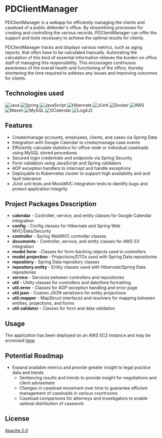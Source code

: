 # PDClientManager

PDClientManager is a webapp for efficiently managing the clients and caseload of a public defender's office. By streamlining processes for creating and controlling the various records, PDClientManager can offer the support and tools necessary to achieve the optimal results for clients.

PDClientManager tracks and displays various metrics, such as aging reports, that often have to be calculated manually. Automating the calculation of this kind of essential information relieves the burden on office staff of managing this responsibility. This encourages continuous awareness of the overall health and functioning of the office, thereby shortening the time required to address any issues and improving outcomes for clients.

## Technologies used

![Java](https://img.shields.io/badge/-Java-brightgreen) ![Spring](https://img.shields.io/badge/-Spring_Framework--Data--Security--AOP-blue) ![JavaScript](https://img.shields.io/badge/-JavaScript-lightgrey) ![Hibernate](https://img.shields.io/badge/-Hibernate-9cf) ![JUnit](https://img.shields.io/badge/-JUnit-red) ![Docker](https://img.shields.io/badge/-Docker-0fffa3) ![AWS](https://img.shields.io/badge/-AWS-071942) ![Maven](https://img.shields.io/badge/-Maven-yellow) ![MySQL](https://img.shields.io/badge/-MySQL-blueviolet) ![GCalendar](https://img.shields.io/badge/-Google_Calendar_API-orange) ![Log4J2](https://img.shields.io/badge/-Log4J2-yellowgreen)

## Features

* Create/manage accounts, employees, clients, and cases via Spring Data
* Integration with Google Calendar to create/manage case events
* Efficiently calculate statistics for office-wide or individual caseloads using MySQL stored procedures
* Secured login credentials and endpoints via Spring Security
* Form validation using JavaScript and Spring validators
* AOP exception handlers to intercept and handle exceptions
* Deployable to Kubernetes cluster to support high availability and and fault tolerance
* JUnit unit tests and MockMVC integration tests  to identify bugs and protect application integrity

## Project Packages Description

* **calendar** - Controller, service, and entity classes for Google Calendar integration
* **config** - Config classes for Hibernate and Spring Web MVC/Data/Security
* **controller** - Spring WebMVC controller classes
* **documents** - Controller, service, and entity classes for AWS S3 integration
* **model.form** - Classes for form-backing objects used in controllers
* **model.projection** - Projections/DTOs used with Spring Data repositories
* **repository** - Spring Data repository classes
* **repository.entity** - Entity classes used with Hibernate/Spring Data repositories
* **service** - Services between controllers and repositories
* **util** - Utility classes for controllers and date/time formatting
* **util.error** - Classes for AOP exception handling and error page
* **util.json** - Custom JSON serializers for entity projections
* **util.mapper** - MapStruct interfaces and resolvers for mapping between entities, projections, and forms
* **util.validator** - Classes for form and data validation

## Usage

The application has been deployed on an AWS EC2 instance and may be accessed [here](http://PDCM-ALB-407053983.us-west-2.elb.amazonaws.com/pdclientmanager).

## Potential Roadmap

* Expand available metrics and provide greater insight to legal practice data and trends
  * Sentencing results and trends to provide insight for negotiations and client advisement
  * Changes in caseload movement over time to guarantee efficient management of caseloads in various courtrooms
  * Caseload comparisons for attorneys and investigators to enable optimal distribution of casework


## License
[Apache 2.0](https://choosealicense.com/licenses/apache-2.0/)
